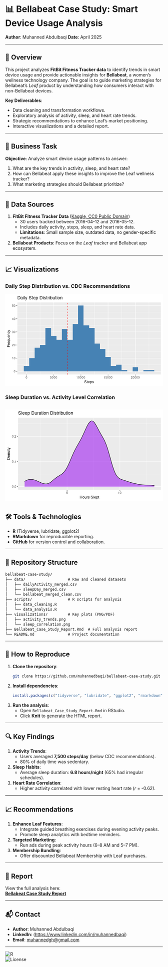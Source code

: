 # 📊 Bellabeat Case Study: Smart Device Usage Analysis  


**Author**: Muhanned Abdulbaqi 
**Date**: April 2025

---

## 📌 Overview  
This project analyzes **FitBit Fitness Tracker data** to identify trends in smart device usage and provide actionable insights for **Bellabeat**, a women’s wellness technology company. The goal is to guide marketing strategies for Bellabeat’s *Leaf* product by understanding how consumers interact with non-Bellabeat devices.  

**Key Deliverables**:  
- Data cleaning and transformation workflows.  
- Exploratory analysis of activity, sleep, and heart rate trends.  
- Strategic recommendations to enhance Leaf’s market positioning.  
- Interactive visualizations and a detailed report.  

---

## 🎯 Business Task  
**Objective**: Analyze smart device usage patterns to answer:  
1. What are the key trends in activity, sleep, and heart rate?  
2. How can Bellabeat apply these insights to improve the Leaf wellness tracker?  
3. What marketing strategies should Bellabeat prioritize?  

---

## 📂 Data Sources  
1. **FitBit Fitness Tracker Data** ([Kaggle, CC0 Public Domain](https://www.kaggle.com/datasets/arashnic/fitbit))  
   - 30 users tracked between 2016-04-12 and 2016-05-12.  
   - Includes daily activity, steps, sleep, and heart rate data.  
   - **Limitations**: Small sample size, outdated data, no gender-specific metadata.  
2. **Bellabeat Products**: Focus on the *Leaf* tracker and Bellabeat app ecosystem.  

---
## 📈 Visualizations  

### Daily Step Distribution vs. CDC Recommendations  
![Daily Steps](visualizations/steps_plot.png)  

### Sleep Duration vs. Activity Level Correlation  
![Sleep vs. Activity](visualizations/sleep_plot.png)
---
## 🛠️ Tools & Technologies  
- **R** (Tidyverse, lubridate, ggplot2)  
- **RMarkdown** for reproducible reporting.  
- **GitHub** for version control and collaboration.  

---

## 📁 Repository Structure  
```
bellabeat-case-study/  
├── data/                   # Raw and cleaned datasets  
│   ├── dailyActivity_merged.csv  
│   ├── sleepDay_merged.csv  
│   └── bellabeat_merged_clean.csv  
├── scripts/                # R scripts for analysis  
│   ├── data_cleaning.R  
│   └── data_analysis.R  
├── visualizations/         # Key plots (PNG/PDF)  
│   ├── activity_trends.png  
│   └── sleep_correlation.png  
├── Bellabeat_Case_Study_Report.Rmd  # Full analysis report  
└── README.md               # Project documentation  
```

---

## 🚀 How to Reproduce  
1. **Clone the repository**:  
   ```bash  
   git clone https://github.com/muhannedbaqi/bellabeat-case-study.git  
   ```  
2. **Install dependencies**:  
   ```r  
   install.packages(c("tidyverse", "lubridate", "ggplot2", "rmarkdown"))  
   ```  
3. **Run the analysis**:  
   - Open `Bellabeat_Case_Study_Report.Rmd` in RStudio.  
   - Click **Knit** to generate the HTML report.  

---

## 🔍 Key Findings  
1. **Activity Trends**:  
   - Users averaged **7,500 steps/day** (below CDC recommendations).  
   - 80% of daily time was sedentary.  
2. **Sleep Habits**:  
   - Average sleep duration: **6.8 hours/night** (65% had irregular schedules).  
3. **Heart Rate Correlation**:  
   - Higher activity correlated with lower resting heart rate (*r* = -0.62).  

---

## 📈 Recommendations  
1. **Enhance Leaf Features**:  
   - Integrate guided breathing exercises during evening activity peaks.  
   - Promote sleep analytics with bedtime reminders.  
2. **Targeted Marketing**:  
   - Run ads during peak activity hours (6–8 AM and 5–7 PM).  
3. **Membership Bundling**:  
   - Offer discounted Bellabeat Membership with Leaf purchases.  

---

## 📄 Report  
View the full analysis here:  
[**Bellabeat Case Study Report**](https://github.com/muhannedbaqi/bellabeat-case-study/blob/main/Bellabeat_Case_Study_Report.Rmd)  

---

## 📬 Contact  
- **Author**: Muhanned Abdulbaqi
- **LinkedIn**: (https://www.linkedin.com/in/muhannedbaqi)  
- **Email**: muhannedgh@gmail.com 

---

![R](https://img.shields.io/badge/R-4.3.1-blue)  
![License](https://img.shields.io/badge/License-MIT-green)  
